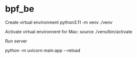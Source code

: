 # bpf_be


Create virtual environment 
python3.11 -m venv ./venv

Activate virtual environnent
for Mac: 
source ./venv/bin/activate



Run server

python -m uvicorn main:app --reload
